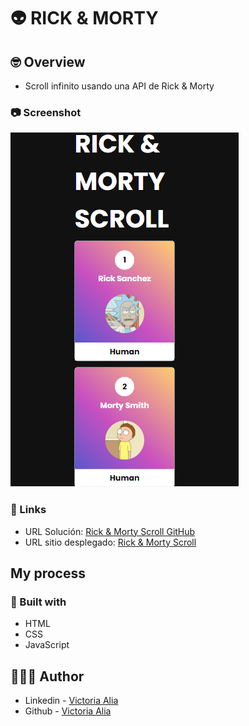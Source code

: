 # 👽 RICK & MORTY

## 🤓 Overview

* Scroll infinito usando una API de Rick & Morty
### 📷 Screenshot

![Diseño movil](https://github.com/victoriaalia/rick-morty/blob/main/rick%26morty.png)

### 🙆 Links

- URL Solución: [Rick & Morty Scroll GitHub](https://github.com/victoriaalia/rick-morty)
- URL sitio desplegado: [Rick & Morty Scroll](https://rick-morty-kappa-wine.vercel.app/)

## My process

### 👷 Built with

- HTML
- CSS
- JavaScript

## 👩🏻‍💻 Author

- Linkedin - [Victoria Alia](https://www.linkedin.com/in/maria-victoria-alia-a79682206/)
- Github - [Victoria Alia](https://github.com/victoriaalia)
